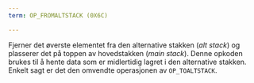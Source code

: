 ```yaml
---
term: OP_FROMALTSTACK (0X6C)

---
```

Fjerner det øverste elementet fra den alternative stakken (*alt stack*) og plasserer det på toppen av hovedstakken (*main stack*). Denne opkoden brukes til å hente data som er midlertidig lagret i den alternative stakken. Enkelt sagt er det den omvendte operasjonen av `OP_TOALTSTACK`.